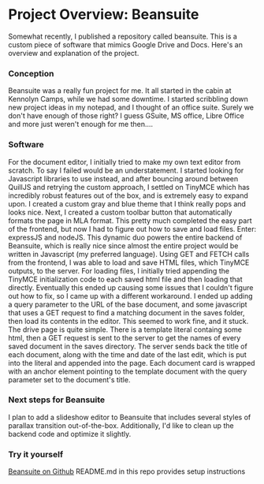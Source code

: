 # Project Overview: Beansuite
Somewhat recently, I published a repository called beansuite. This is a custom piece of software that mimics Google Drive and Docs. Here's an overview and explanation of the project.
### Conception
Beansuite was a really fun project for me. It all started in the cabin at Kennolyn Camps, while we had some downtime. I started scribbling down new project ideas in my notepad, and I thought of an office suite. Surely we don't have enough of those right? I guess GSuite, MS office, Libre Office and more just weren't enough for me then....
### Software 
For the document editor, I initially tried to make my own text editor from scratch. To say I failed would be an understatement. I started looking for Javascript libraries to use instead, and after bouncing around between QuillJS and retrying the custom approach, I settled on TinyMCE which has incredibly robust features out of the box, and is extremely easy to expand upon. I created a custom gray and blue theme that I think really pops and looks nice. Next, I created a custom toolbar button that automatically formats the page in MLA format. This pretty much completed the easy part of the frontend, but now I had to figure out how to save and load files. Enter: expressJS and nodeJS. This dynamic duo powers the entire backend of Beansuite, which is really nice since almost the entire project would be written in Javascript (my preferred language). Using GET and FETCH calls from the frontend, I was able to load and save HTML files, which TinyMCE outputs, to the server. For loading files, I initially tried appending the TinyMCE initialization code to each saved html file and then loading that directly. Eventually this ended up causing some issues that I couldn't figure out how to fix, so I came up with a different workaround. I ended up adding a query parameter to the URL of the base document, and some javascript that uses a GET request to find a matching document in the saves folder, then load its contents in the editor. This seemed to work fine, and it stuck.
<br>
The drive page is quite simple. There is a template literal containg some html, then a GET request is sent to the server to get the names of every saved document in the saves directory. The server sends back the title of each document, along with the time and date of the last edit, which is put into the literal and appended into the page. Each document card is wrapped with an anchor element pointing to the template document with the query parameter set to the document's title.

### Next steps for Beansuite
I plan to add a slideshow editor to Beansuite that includes several styles of parallax transition out-of-the-box. Additionally, I'd like to clean up the backend code and optimize it slightly.

### Try it yourself
<a target="_blank" class="underline" href="https://github.com/bean-frog/beansuite">Beansuite on Github</a>
README.md in this repo provides setup instructions